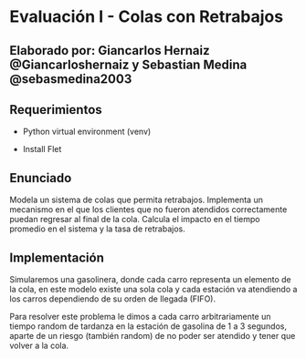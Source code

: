 # Evaluación I - Colas con Retrabajos

## Elaborado por: Giancarlos Hernaiz @Giancarloshernaiz y Sebastian Medina @sebasmedina2003

## Requerimientos

- Python virtual environment (venv)

- Install Flet

## Enunciado

Modela un sistema de colas que permita retrabajos. Implementa un mecanismo en el que los clientes que no fueron atendidos correctamente puedan regresar al final de la cola. Calcula el impacto en el tiempo promedio en el sistema y la tasa de retrabajos.

## Implementación

Simularemos una gasolinera, donde cada carro representa un elemento de la cola, en este modelo existe una sola cola y cada estación va atendiendo a los carros dependiendo de su orden de llegada (FIFO).

Para resolver este problema le dimos a cada carro arbitrariamente un tiempo random de tardanza en la estación de gasolina de 1 a 3 segundos, aparte de un riesgo (también random) de no poder ser atendido y tener que volver a la cola.

